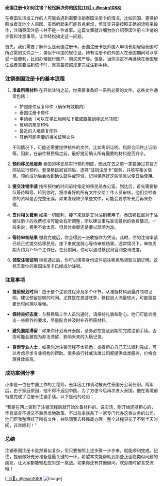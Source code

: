 **泰国注册卡如何注销？轻松解决你的困扰[[TG💪+ @esim1088](https://t.me/s/esim1088)]**

在泰国生活或工作的人可能会遇到需要注销泰国注册卡的情况，比如回国、更换护照或者其他个人原因。虽然听起来可能有点麻烦，但其实只要按照正确的流程来操作，注销泰国注册卡并不是一件难事。这篇文章就详细为你介绍泰国注册卡注销的步骤和注意事项，让你轻松搞定这一问题。

首先，我们需要了解什么是泰国注册卡。泰国注册卡是外国人申请长期居留泰国时所必需的文件之一，类似于中国的居住证。持有注册卡的外国人在泰国期间可以享受一些便利，比如办理银行账户、购买房产等。但是，当你决定不再继续在泰国居住或者需要注销该卡时，就需要按照规定完成注销手续。

### 注销泰国注册卡的基本流程

1. **准备所需材料**
   在开始注销之前，你需要准备好一系列必要的文件。这些文件通常包括：
   - 护照原件及复印件（确保有效期内）
   - 泰国注册卡原件
   - 申请表（可以在移民局网站下载或直接到移民局领取）
   - 离境机票复印件
   - 最近的入境章复印件
   - 其他可能需要的相关证明文件

   不同情况下，可能还需要提供额外的文件，比如离职证明、租房合同终止证明等。因此，在前往移民局之前，最好提前确认所有需要的材料是否齐全。

2. **预约移民局服务**
   泰国的移民局实行预约制度，因此在去之前一定要通过其官方网站进行预约。登录移民局官网后，选择“注销注册卡”服务，并填写相关信息。预约成功后会收到确认邮件或短信，记得保存好这些信息以便日后使用。

3. **提交注销申请**
   按照预约的时间前往指定的移民局办公室。到达后，首先需要排队等待叫号。轮到你时，将准备好的所有文件交给工作人员审核。他们会检查你的资料是否完整无误。如果发现缺少某些文件，可能会要求补充后再来办理。

4. **支付相关费用**
   如果一切顺利，接下来就是支付注销费用了。泰国移民局对于注销注册卡的收费标准可能会有所调整，所以建议事先查询最新的收费情况。一般来说，费用不会太高，但具体金额还是要以现场为准。

5. **等待审核结果**
   缴费完成后，你会得到一张收据作为凭证。此时，你的注销申请已经正式提交给移民局。接下来就是耐心等待审核结果。通常情况下，审核周期大约为7-15个工作日。在此期间，你可以通过移民局官网查询进度。

6. **领取注销证明**
   审核通过后，你可以携带身份证件前往移民局领取注销证明。这标志着你的泰国注册卡已经成功注销。

### 注意事项

- **提前规划时间**：由于整个注销过程涉及多个环节，从准备材料到最终领取证明，建议预留足够的时间。尤其是在旅游旺季，移民局人流量较大，可能需要更长时间排队等候。
  
- **保持良好态度**：与移民局工作人员沟通时，请保持礼貌和耐心。他们可能会提出一些额外的要求，尽量配合并及时补齐所需材料。

- **避免逾期滞留**：如果你计划离开泰国，请务必在签证到期前完成注销手续。否则可能会被视为非法滞留，影响未来的入境记录。

- **咨询专业人士**：如果你对注销流程不太熟悉，或者担心自己无法顺利完成，可以考虑寻求专业机构的帮助。很多旅行社或法律公司都提供此类服务，价格合理且效率高。

### 成功案例分享

小李是一位在中国工作的工程师，去年因工作调动被派往泰国分公司任职。两年后，由于家庭原因，他不得不返回中国。为了方便今后再次进入泰国，他在离境前特意完成了注册卡注销手续。以下是他的经历：

“我是在网上查到了注销流程后就开始准备材料的。说实话，刚开始还挺担心的，毕竟语言不通又不熟悉当地政策。不过后来联系了一家专门代办这类业务的公司，他们帮我整理好了所有文件，并陪同我去移民局办理。整个过程只花了不到半天时间，非常顺利！”

### 总结

注销泰国注册卡虽然看似复杂，但只要按照上述步骤一步步来，就能顺利完成。记住，提前做好充分准备是最关键的一环。希望本文能帮助到那些正面临类似问题的朋友，让大家都能轻松应对这一挑战。如果你还有其他疑问，欢迎随时留言交流哦！

[[TG💪+ @esim1088](https://t.me/s/esim1088) ![Image](https://i.postimg.cc/4NQfJmqS/Snipaste-2025-05-13-00-14-12.png)]